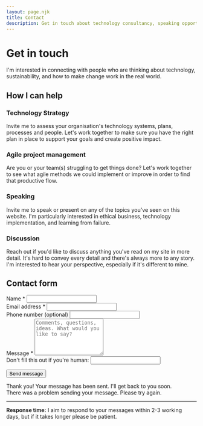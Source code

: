 ```yaml
---
layout: page.njk
title: Contact
description: Get in touch about technology consultancy, speaking opportunities, or to discuss ideas
---
```


# Get in touch

I'm interested in connecting with people who are thinking about technology, sustainability, and how to make change work in the real world.

## How I can help

<div class="services-grid">
  <div class="service-card">
    <h3>Technology Strategy</h3>
    <p>Invite me to assess your organisation's technology systems, plans, processes and people. Let's work together to make sure you have the right plan in place to support your goals and create positive impact.</p>
  </div>
  
  <div class="service-card">
    <h3>Agile project management</h3>
    <p>Are you or your team(s) struggling to get things done? Let's work together to see what agile methods we could implement or improve in order to find that productive flow.</p>
  </div>

  <div class="service-card">
    <h3>Speaking</h3>
    <p>Invite me to speak or present on any of the topics you've seen on this website. I'm particularly interested in ethical business, technology implementation, and learning from failure.</p>
  </div>
  
  <div class="service-card">
    <h3>Discussion</h3>
    <p>Reach out if you'd like to discuss anything you've read on my site in more detail. It's hard to convey every detail and there's always more to any story. I'm interested to hear your perspective, especially if it's different to mine.</p>
  </div>
</div>

## Contact form

<form class="contact-form" action="https://formspree.io/f/xyzjnpyv" method="POST">
  <div class="form-group">
    <label for="name" class="form-label">Name *</label>
    <input type="text" id="name" name="name" class="form-input" required aria-describedby="name-error">
    <div class="form-error" id="name-error"></div>
  </div>
  
  <div class="form-group">
    <label for="email" class="form-label">Email address *</label>
    <input type="email" id="email" name="email" class="form-input" required aria-describedby="email-error">
    <div class="form-error" id="email-error"></div>
  </div>
  
  <div class="form-group">
    <label for="phone" class="form-label">Phone number (optional)</label>
    <input type="tel" id="phone" name="phone" class="form-input">
  </div>
  
  <div class="form-group">
    <label for="message" class="form-label">Message *</label>
    <textarea id="message" name="message" rows="6" class="form-input form-textarea" required aria-describedby="message-error" placeholder="Comments, questions, ideas. What would you like to say?"></textarea>
    <div class="form-error" id="message-error"></div>
  </div>
  
  <!-- Honeypot field for spam prevention -->
  <div class="honeypot">
    <label for="website">Don't fill this out if you're human:</label>
    <input type="text" id="website" name="website" tabindex="-1">
  </div>
  
  <button type="submit" class="form-submit">Send message</button>
  
  <div class="form-status">
    <div class="form-success" id="form-success">Thank you! Your message has been sent. I'll get back to you soon.</div>
    <div class="form-error" id="form-error">There was a problem sending your message. Please try again.</div>
  </div>
</form>

---

<div class="highlight-box">
  <p><strong>Response time:</strong> I aim to respond to your messages within 2-3 working days, but if it takes longer please be patient.</p>
</div>
